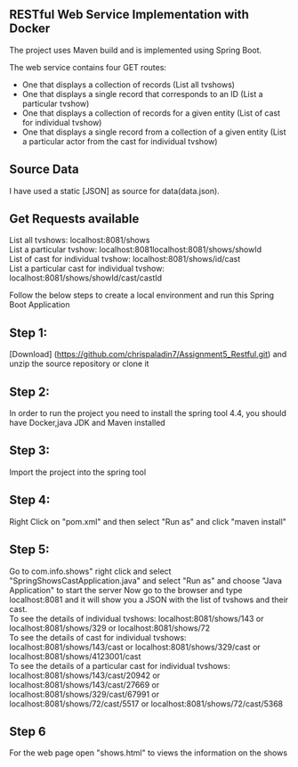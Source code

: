 ## RESTful Web Service Implementation with Docker

The project uses Maven build and is implemented using Spring Boot.

The web service contains four GET routes:
<ul>
  <li>One that displays a collection of records (List all tvshows)</li>
  <li>One that displays a single record that corresponds to an ID (List a particular tvshow)</li>
  <li>One that displays a collection of records for a given entity (List of cast for individual tvshow)</li>
  <li>One that displays a single record from a collection of a given entity (List a particular actor from the cast for individual tvshow)</li>
</ul>

## Source Data
I have used a static [JSON] as source for data(data.json). 

## Get Requests available 
List all tvshows: localhost:8081/shows  
List a particular tvshow: localhost:8081localhost:8081/shows/showId  
List of cast for individual tvshow: localhost:8081/shows/id/cast  
List a particular cast for individual tvshow: localhost:8081/shows/showId/cast/castId  

Follow the below steps to create a local environment and run this Spring Boot Application
## Step 1:
[Download] (https://github.com/chrispaladin7/Assignment5_Restful.git) and unzip the source repository or clone it

## Step 2:
In order to run the project you need to install the spring tool 4.4, you should have Docker,java JDK and Maven installed 

## Step 3:
Import the project into the spring tool 

## Step 4:
Right Click on "pom.xml" and then select "Run as" and click "maven install" 

## Step 5: 
Go to com.info.shows" right click and select "SpringShowsCastApplication.java" and select "Run as" and choose "Java Application" to start the server
Now go to the browser and type localhost:8081 and it will show you a JSON with the list of tvshows and their cast.  
To see the details of individual tvshows: localhost:8081/shows/143 or localhost:8081/shows/329 or localhost:8081/shows/72  
To see the details of cast for individual tvshows: localhost:8081/shows/143/cast or localhost:8081/shows/329/cast or localhost:8081/shows/4123001/cast  
To see the details of a particular cast for individual tvshows: localhost:8081/shows/143/cast/20942 or localhost:8081/shows/143/cast/27669 or localhost:8081/shows/329/cast/67991 or localhost:8081/shows/72/cast/5517 or localhost:8081/shows/72/cast/5368 

## Step 6 
For the web page open "shows.html" to views the information on the shows 
